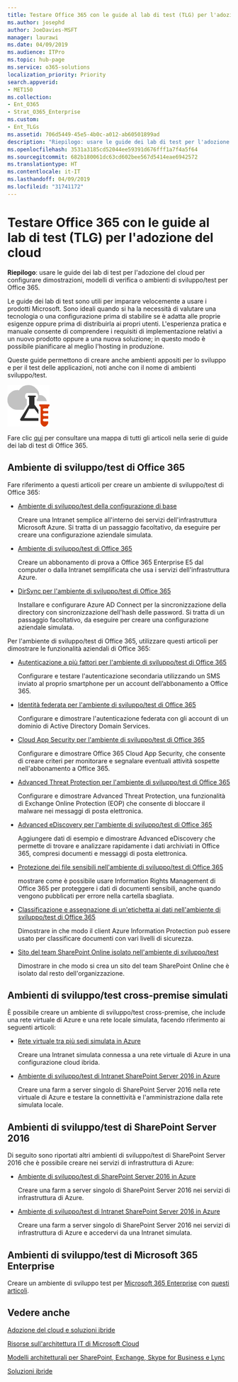 ```yaml
---
title: Testare Office 365 con le guide al lab di test (TLG) per l'adozione del cloud
ms.author: josephd
author: JoeDavies-MSFT
manager: laurawi
ms.date: 04/09/2019
ms.audience: ITPro
ms.topic: hub-page
ms.service: o365-solutions
localization_priority: Priority
search.appverid:
- MET150
ms.collection:
- Ent_O365
- Strat_O365_Enterprise
ms.custom:
- Ent_TLGs
ms.assetid: 706d5449-45e5-4b0c-a012-ab60501899ad
description: "Riepilogo: usare le guide dei lab di test per l'adozione del cloud per configurare dimostrazioni, modelli di verifica o ambienti di sviluppo/test per Office 365."
ms.openlocfilehash: 3531a3185cd52044ee59391d676fff1a7f4a5f64
ms.sourcegitcommit: 682b180061dc63cd602bee567d5414eae6942572
ms.translationtype: HT
ms.contentlocale: it-IT
ms.lasthandoff: 04/09/2019
ms.locfileid: "31741172"
---
```

# <a name="test-office-365-with-cloud-adoption-test-lab-guides-tlgs"></a>Testare Office 365 con le guide al lab di test (TLG) per l'adozione del cloud

 **Riepilogo**: usare le guide dei lab di test per l'adozione del cloud per configurare dimostrazioni, modelli di verifica o ambienti di sviluppo/test per Office 365.
  
Le guide dei lab di test sono utili per imparare velocemente a usare i prodotti Microsoft. Sono ideali quando si ha la necessità di valutare una tecnologia o una configurazione prima di stabilire se è adatta alle proprie esigenze oppure prima di distribuirla ai propri utenti. L'esperienza pratica e manuale consente di comprendere i requisiti di implementazione relativi a un nuovo prodotto oppure a una nuova soluzione; in questo modo è possibile pianificare al meglio l'hosting in produzione.
  
Queste guide permettono di creare anche ambienti appositi per lo sviluppo e per il test delle applicazioni, noti anche con il nome di ambienti sviluppo/test.
  
![Guide dei laboratori di testing nel cloud Microsoft](media/24ad0d1b-3274-40fb-972a-b8188b7268d1.png)
  
Fare clic [qui](http://aka.ms/catlgstack) per consultare una mappa di tutti gli articoli nella serie di guide dei lab di test di Office 365.
    
## <a name="office-365-devtest-environment"></a>Ambiente di sviluppo/test di Office 365

Fare riferimento a questi articoli per creare un ambiente di sviluppo/test di Office 365:
  
- [Ambiente di sviluppo/test della configurazione di base](base-configuration-dev-test-environment.md)
    
    Creare una Intranet semplice all'interno dei servizi dell'infrastruttura Microsoft Azure. Si tratta di un passaggio facoltativo, da eseguire per creare una configurazione aziendale simulata.
    
- [Ambiente di sviluppo/test di Office 365](office-365-dev-test-environment.md)
    
    Creare un abbonamento di prova a Office 365 Enterprise E5 dal computer o dalla Intranet semplificata che usa i servizi dell'infrastruttura Azure.
    
- [DirSync per l'ambiente di sviluppo/test di Office 365](dirsync-for-your-office-365-dev-test-environment.md)
    
    Installare e configurare Azure AD Connect per la sincronizzazione della directory con sincronizzazione dell'hash delle password. Si tratta di un passaggio facoltativo, da eseguire per creare una configurazione aziendale simulata.
    
Per l'ambiente di sviluppo/test di Office 365, utilizzare questi articoli per dimostrare le funzionalità aziendali di Office 365:
  
- [Autenticazione a più fattori per l'ambiente di sviluppo/test di Office 365](multi-factor-authentication-for-your-office-365-dev-test-environment.md)
    
    Configurare e testare l'autenticazione secondaria utilizzando un SMS inviato al proprio smartphone per un account dell’abbonamento a Office 365.
    
- [Identità federata per l'ambiente di sviluppo/test di Office 365](federated-identity-for-your-office-365-dev-test-environment.md)
    
    Configurare e dimostrare l'autenticazione federata con gli account di un dominio di Active Directory Domain Services.
    
- [Cloud App Security per l'ambiente di sviluppo/test di Office 365](cloud-app-security-for-your-office-365-dev-test-environment.md)
    
    Configurare e dimostrare Office 365 Cloud App Security, che consente di creare criteri per monitorare e segnalare eventuali attività sospette nell'abbonamento a Office 365.
    
- [Advanced Threat Protection per l'ambiente di sviluppo/test di Office 365](advanced-threat-protection-for-your-office-365-dev-test-environment.md)
    
    Configurare e dimostrare Advanced Threat Protection, una funzionalità di Exchange Online Protection (EOP) che consente di bloccare il malware nei messaggi di posta elettronica.
    
- [Advanced eDiscovery per l'ambiente di sviluppo/test di Office 365](advanced-ediscovery-for-your-office-365-dev-test-environment.md)
    
    Aggiungere dati di esempio e dimostrare Advanced eDiscovery che permette di trovare e analizzare rapidamente i dati archiviati in Office 365, compresi documenti e messaggi di posta elettronica.
    
- [Protezione dei file sensibili nell'ambiente di sviluppo/test di Office 365](sensitive-file-protection-in-the-office-365-dev-test-environment.md)
    
    mostrare come è possibile usare Information Rights Management di Office 365 per proteggere i dati di documenti sensibili, anche quando vengono pubblicati per errore nella cartella sbagliata.
    
- [Classificazione e assegnazione di un'etichetta ai dati nell'ambiente di sviluppo/test di Office 365](data-classification-and-labeling-in-the-office-365-dev-test-environment.md)
    
    Dimostrare in che modo il client Azure Information Protection può essere usato per classificare documenti con vari livelli di sicurezza.
    
- [Sito del team SharePoint Online isolato nell'ambiente di sviluppo/test](isolated-sharepoint-online-team-site-dev-test-environment.md)
    
    Dimostrare in che modo si crea un sito del team SharePoint Online che è isolato dal resto dell'organizzazione.
    

## <a name="simulated-cross-premises-devtest-environments"></a>Ambienti di sviluppo/test cross-premise simulati

È possibile creare un ambiente di sviluppo/test cross-premise, che include una rete virtuale di Azure e una rete locale simulata, facendo riferimento ai seguenti articoli:
  
- [Rete virtuale tra più sedi simulata in Azure](simulated-cross-premises-virtual-network-in-azure.md)
    
    Creare una Intranet simulata connessa a una rete virtuale di Azure in una configurazione cloud ibrida.
    
- [Ambiente di sviluppo/test di Intranet SharePoint Server 2016 in Azure](https://technet.microsoft.com/library/mt806351%28v=office.16%29.aspx)
    
    Creare una farm a server singolo di SharePoint Server 2016 nella rete virtuale di Azure e testare la connettività e l'amministrazione dalla rete simulata locale.
    
## <a name="sharepoint-server-2016-devtest-environments"></a>Ambienti di sviluppo/test di SharePoint Server 2016

Di seguito sono riportati altri ambienti di sviluppo/test di SharePoint Server 2016 che è possibile creare nei servizi di infrastruttura di Azure:
  
- [Ambiente di sviluppo/test di SharePoint Server 2016 in Azure](https://docs.microsoft.com/SharePoint/administration/sharepoint-server-2016-dev-test-environment-in-azure)
    
    Creare una farm a server singolo di SharePoint Server 2016 nei servizi di infrastruttura di Azure.

- [Ambiente di sviluppo/test di Intranet SharePoint Server 2016 in Azure](https://docs.microsoft.com/SharePoint/administration/intranet-sharepoint-server-2016-in-azure-dev-test-environment)
    
    Creare una farm a server singolo di SharePoint Server 2016 nei servizi di infrastruttura di Azure e accedervi da una Intranet simulata.


## <a name="the-microsoft-365-enterprise-devtest-environments"></a>Ambienti di sviluppo/test di Microsoft 365 Enterprise

Creare un ambiente di sviluppo test per [Microsoft 365 Enterprise](https://docs.microsoft.com/microsoft-365-enterprise/) con [questi articoli](https://docs.microsoft.com/microsoft-365/enterprise/m365-enterprise-test-lab-guides).  
    
## <a name="see-also"></a>Vedere anche

[Adozione del cloud e soluzioni ibride](cloud-adoption-and-hybrid-solutions.md)
  
[Risorse sull'architettura IT di Microsoft Cloud](microsoft-cloud-it-architecture-resources.md)
  
[Modelli architetturali per SharePoint, Exchange, Skype for Business e Lync](architectural-models-for-sharepoint-exchange-skype-for-business-and-lync.md)
  
[Soluzioni ibride](hybrid-solutions.md)
